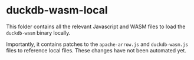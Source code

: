 # duckdb-wasm-local

This folder contains all the relevant Javascript and WASM files to load the `duckdb-wasm` binary locally.

Importantly, it contains patches to the `apache-arrow.js` and `duckdb-wasm.js` files to reference local files. These changes have not been automated yet.